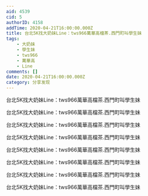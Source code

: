 ```yaml
---
aid: 4539
cid: 5
authorID: 4158
addTime: 2020-04-21T16:00:00.000Z
title: 台北5K找大奶妹Line：tws966萬華高檔茶.西門町叫學生妹
tags:
    - 大奶妹
    - 學生妹
    - tws966
    - 萬華高
    - Line
comments: []
date: 2020-04-21T16:00:00.000Z
category: 分享发现
---
```


台北5K找大奶妹Line：tws966萬華高檔茶.西門町叫學生妹

台北5K找大奶妹Line：tws966萬華高檔茶.西門町叫學生妹

台北5K找大奶妹Line：tws966萬華高檔茶.西門町叫學生妹

台北5K找大奶妹Line：tws966萬華高檔茶.西門町叫學生妹

台北5K找大奶妹Line：tws966萬華高檔茶.西門町叫學生妹

台北5K找大奶妹Line：tws966萬華高檔茶.西門町叫學生妹

台北5K找大奶妹Line：tws966萬華高檔茶.西門町叫學生妹

台北5K找大奶妹Line：tws966萬華高檔茶.西門町叫學生妹
